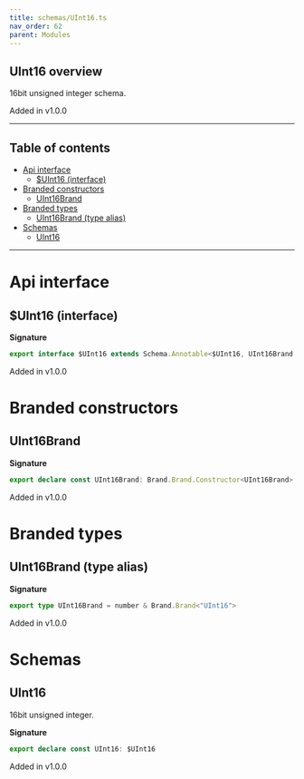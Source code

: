 ```yaml
---
title: schemas/UInt16.ts
nav_order: 62
parent: Modules
---
```


## UInt16 overview

16bit unsigned integer schema.

Added in v1.0.0

---

<h2 class="text-delta">Table of contents</h2>

- [Api interface](#api-interface)
  - [$UInt16 (interface)](#uint16-interface)
- [Branded constructors](#branded-constructors)
  - [UInt16Brand](#uint16brand)
- [Branded types](#branded-types)
  - [UInt16Brand (type alias)](#uint16brand-type-alias)
- [Schemas](#schemas)
  - [UInt16](#uint16)

---

# Api interface

## $UInt16 (interface)

**Signature**

```ts
export interface $UInt16 extends Schema.Annotable<$UInt16, UInt16Brand, Brand.Brand.Unbranded<UInt16Brand>, never> {}
```

Added in v1.0.0

# Branded constructors

## UInt16Brand

**Signature**

```ts
export declare const UInt16Brand: Brand.Brand.Constructor<UInt16Brand>
```

Added in v1.0.0

# Branded types

## UInt16Brand (type alias)

**Signature**

```ts
export type UInt16Brand = number & Brand.Brand<"UInt16">
```

Added in v1.0.0

# Schemas

## UInt16

16bit unsigned integer.

**Signature**

```ts
export declare const UInt16: $UInt16
```

Added in v1.0.0
